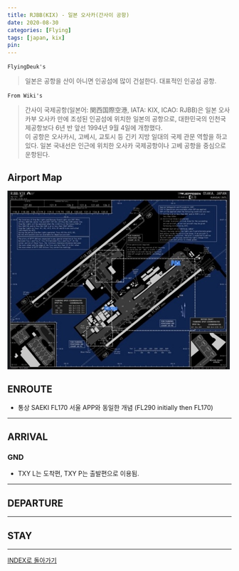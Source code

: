 ```yaml
---
title: RJBB(KIX) - 일본 오사카(간사이 공항)
date: 2020-08-30
categories: [Flying]
tags: [japan, kix]
pin:
---
```


`FlyingDeuk's`
>일본은 공항을 산이 아니면 인공섬에 많이 건설한다. 대표적인 인공섬 공항.

`From Wiki's`
>간사이 국제공항(일본어: 関西国際空港, IATA: KIX, ICAO: RJBB)은 일본 오사카부 오사카 만에 조성된 인공섬에 위치한 일본의 공항으로, 대한민국의 인천국제공항보다 6년 반 앞선 1994년 9월 4일에 개항했다. <br>
이 공항은 오사카시, 고베시, 교토시 등 긴키 지방 일대의 국제 관문 역할을 하고 있다. 일본 국내선은 인근에 위치한 오사카 국제공항이나 고베 공항을 중심으로 운항된다.

## Airport Map
![kix](/img/flying/airport/kix_ap.jpg)

## ENROUTE
- 통상 SAEKI FL170 서울 APP와 동일한 개념 (FL290 initially then FL170)

-------

## ARRIVAL
### GND
- TXY L는 도착편, TXY P는 출발편으로 이용됨.

------

## DEPARTURE

-------

## STAY

----

[INDEX로 돌아가기](/posts/KoreaJapanChina/)
